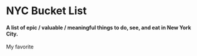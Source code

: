 NYC Bucket List
===============

#### A list of epic / valuable / meaningful things to do, see, and eat in New York City. 
 My favorite